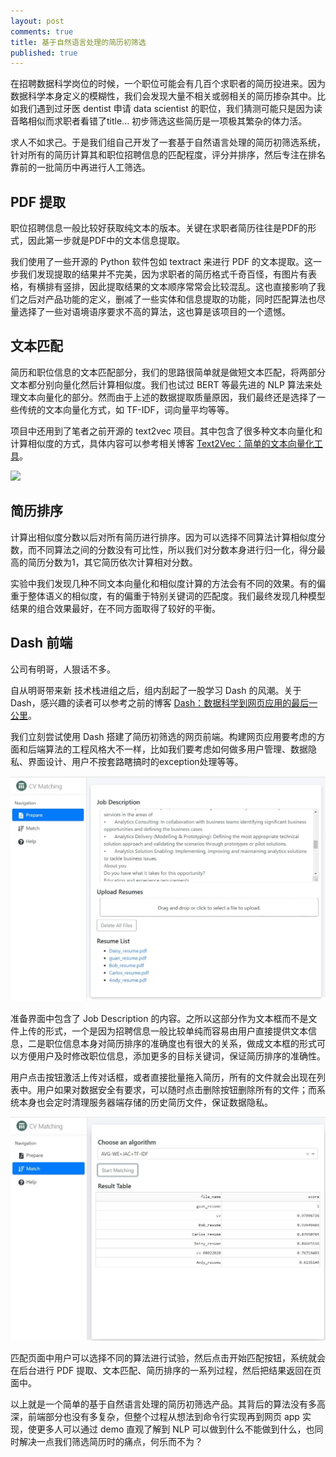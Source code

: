 ```yaml
---
layout: post
comments: true
title: 基于自然语言处理的简历初筛选
published: true
---
```


在招聘数据科学岗位的时候，一个职位可能会有几百个求职者的简历投进来。因为数据科学本身定义的模糊性，我们会发现大量不相关或弱相关的简历掺杂其中。比如我们遇到过牙医 dentist 申请 data scientist 的职位，我们猜测可能只是因为读音略相似而求职者看错了title... 初步筛选这些简历是一项极其繁杂的体力活。

求人不如求己。于是我们组自己开发了一套基于自然语言处理的简历初筛选系统，针对所有的简历计算其和职位招聘信息的匹配程度，评分并排序，然后专注在排名靠前的一批简历中再进行人工筛选。

## PDF 提取

职位招聘信息一般比较好获取纯文本的版本。关键在求职者简历往往是PDF的形式，因此第一步就是PDF中的文本信息提取。

我们使用了一些开源的 Python 软件包如 textract 来进行 PDF 的文本提取。这一步我们发现提取的结果并不完美，因为求职者的简历格式千奇百怪，有图片有表格，有横排有竖排，因此提取结果的文本顺序常常会比较混乱。这也直接影响了我们之后对产品功能的定义，删减了一些实体和信息提取的功能，同时匹配算法也尽量选择了一些对语境语序要求不高的算法，这也算是该项目的一个遗憾。

## 文本匹配

简历和职位信息的文本匹配部分，我们的思路很简单就是做短文本匹配，将两部分文本都分别向量化然后计算相似度。我们也试过 BERT 等最先进的 NLP 算法来处理文本向量化的部分。然而由于上述的数据提取质量原因，我们最终还是选择了一些传统的文本向量化方式，如 TF-IDF，词向量平均等等。

项目中还用到了笔者之前开源的 text2vec 项目。其中包含了很多种文本向量化和计算相似度的方式，具体内容可以参考相关博客 [Text2Vec：简单的文本向量化工具](http://www.crownpku.com/2018/03/30/Text2Vec-%E7%AE%80%E5%8D%95%E7%9A%84%E6%96%87%E6%9C%AC%E5%90%91%E9%87%8F%E5%8C%96%E5%B7%A5%E5%85%B7.html)。

![](/images/201803/3.png)

## 简历排序

计算出相似度分数以后对所有简历进行排序。因为可以选择不同算法计算相似度分数，而不同算法之间的分数没有可比性，所以我们对分数本身进行归一化，得分最高的简历分数为1，其它简历依次计算相对分数。

实验中我们发现几种不同文本向量化和相似度计算的方法会有不同的效果。有的偏重于整体语义的相似度，有的偏重于特别关键词的匹配度。我们最终发现几种模型结果的组合效果最好，在不同方面取得了较好的平衡。

## Dash 前端

公司有明哥，人狠话不多。

自从明哥带来新  技术栈进组之后，组内刮起了一股学习 Dash 的风潮。关于 Dash，感兴趣的读者可以参考之前的博客 [Dash：数据科学到网页应用的最后一公里](http://www.crownpku.com/2020/10/14/Dash-%E6%95%B0%E6%8D%AE%E7%A7%91%E5%AD%A6%E5%88%B0%E7%BD%91%E9%A1%B5%E5%BA%94%E7%94%A8%E7%9A%84%E6%9C%80%E5%90%8E%E4%B8%80%E5%85%AC%E9%87%8C.html)。

我们立刻尝试使用 Dash 搭建了简历初筛选的网页前端。构建网页应用要考虑的方面和后端算法的工程风格大不一样，比如我们要考虑如何做多用户管理、数据隐私、界面设计、用户不按套路瞎搞时的exception处理等等。

![](/images/202010/2.jpg)

准备界面中包含了 Job Description 的内容。之所以这部分作为文本框而不是文件上传的形式，一个是因为招聘信息一般比较单纯而容易由用户直接提供文本信息，二是职位信息本身对简历排序的准确度也有很大的关系，做成文本框的形式可以方便用户及时修改职位信息，添加更多的目标关键词，保证简历排序的准确性。

用户点击按钮激活上传对话框，或者直接批量拖入简历，所有的文件就会出现在列表中。用户如果对数据安全有要求，可以随时点击删除按钮删除所有的文件；而系统本身也会定时清理服务器端存储的历史简历文件，保证数据隐私。

![](/images/202010/3.jpg)

匹配页面中用户可以选择不同的算法进行试验，然后点击开始匹配按钮，系统就会在后台进行 PDF 提取、文本匹配、简历排序的一系列过程，然后把结果返回在页面中。

以上就是一个简单的基于自然语言处理的简历初筛选产品。其背后的算法没有多高深，前端部分也没有多复杂，但整个过程从想法到命令行实现再到网页 app 实现，使更多人可以通过 demo 直观了解到 NLP 可以做到什么不能做到什么，也同时解决一点我们筛选简历时的痛点，何乐而不为？

